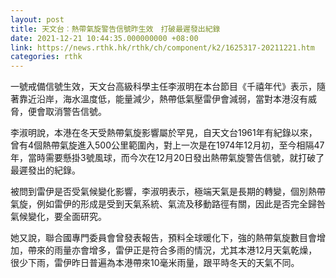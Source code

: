```yaml
---
layout: post
title: 天文台︰熱帶氣旋警告信號昨生效　打破最遲發出紀錄
date: 2021-12-21 10:44:35.000000000 +08:00
link: https://news.rthk.hk/rthk/ch/component/k2/1625317-20211221.htm
categories: rthk
---
```


一號戒備信號生效，天文台高級科學主任李淑明在本台節目《千禧年代》表示，隨著靠近沿岸，海水溫度低，能量減少，熱帶低氣壓雷伊會減弱，當對本港沒有威脅，便會取消警告信號。

李淑明說，本港在冬天受熱帶氣旋影響屬於罕見，自天文台1961年有紀錄以來，曾有4個熱帶氣旋進入500公里範圍內，對上一次是在1974年12月初，至今相隔47年，當時需要懸掛3號風球，而今次在12月20日發出熱帶氣旋警告信號，就打破了最遲發出的紀錄。

被問到雷伊是否受氣候變化影響，李淑明表示，極端天氣是長期的轉變，個別熱帶氣旋，例如雷伊的形成是受到天氣系統、氣流及移動路徑有關，因此是否完全歸咎氣候變化，要全面研究。

她又說，聯合國專門委員會曾發表報告，預料全球暖化下，強的熱帶氣旋數目會增加，帶來的雨量亦會增多，雷伊正是符合多雨的情況，尤其本港12月天氣乾燥，很少下雨，雷伊昨日普遍為本港帶來10毫米雨量，跟平時冬天的天氣不同。
